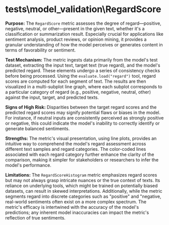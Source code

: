 # tests\model_validation\RegardScore

**Purpose:**
The `RegardScore` metric assesses the degree of regard—positive, negative, neutral, or other—present in the given text,
whether it's a classification or summarization result. Especially crucial for applications like sentiment analysis,
product reviews, or opinion mining, it provides a granular understanding of how the model perceives or generates content
in terms of favorability or sentiment.

**Test Mechanism:**
The metric ingests data primarily from the model's test dataset, extracting the input text, target text (true regard),
and the model's predicted regard. These elements undergo a series of consistency checks before being processed. Using
the `evaluate.load("regard")` tool, regard scores are computed for each segment of text. The results are then visualized
in a multi-subplot line graph, where each subplot corresponds to a particular category of regard (e.g., positive, negative,
neutral, other) against the input, target, and predicted texts.

**Signs of High Risk:**
Disparities between the target regard scores and the predicted regard scores may signify potential flaws or biases in
the model. For instance, if neutral inputs are consistently perceived as strongly positive or negative, this could
indicate the model's inability to correctly identify or generate balanced sentiments.

**Strengths:**
The metric's visual presentation, using line plots, provides an intuitive way to comprehend the model's regard assessment
across different text samples and regard categories. The color-coded lines associated with each regard category further
enhance the clarity of the comparison, making it simpler for stakeholders or researchers to infer the model's performance.

**Limitations:**
The `RegardScoreHistogram` metric emphasizes regard scores but may not always grasp intricate nuances or the true context
of texts. Its reliance on underlying tools, which might be trained on potentially biased datasets, can result in skewed
interpretations. Additionally, while the metric segments regard into discrete categories such as "positive" and "negative,
real-world sentiments often exist on a more complex spectrum. The metric's efficacy is intertwined with the accuracy of
the model's predictions; any inherent model inaccuracies can impact the metric's reflection of true sentiments.